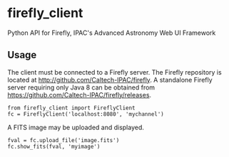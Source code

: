 # firefly_client

Python API for Firefly, IPAC's Advanced Astronomy Web UI Framework

## Usage

The client must be connected to a Firefly server. The Firefly
repository is located at http://github.com/Caltech-IPAC/firefly.
A standalone Firefly server requiring only Java 8 can be obtained from
https://github.com/Caltech-IPAC/firefly/releases.

```
from firefly_client import FireflyClient
fc = FireflyClient('localhost:8080', 'mychannel')
```

A FITS image may be uploaded and displayed.

```
fval = fc.upload_file('image.fits')
fc.show_fits(fval, 'myimage')

